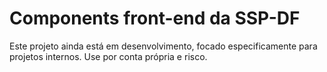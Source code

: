 # Components front-end da SSP-DF

Este projeto ainda está em desenvolvimento, focado especificamente para projetos internos. Use por conta própria e risco.

